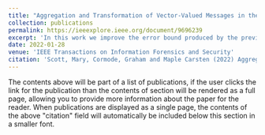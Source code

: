 ```yaml
---
title: "Aggregation and Transformation of Vector-Valued Messages in the Shuffle Model of Differential Privacy"
collection: publications
permalink: https://ieeexplore.ieee.org/document/9696239
excerpt: 'In this work we improve the error bound produced by the previous research by implementing a Discrete Fourier Transform.'
date: 2022-01-28
venue: 'IEEE Transactions on Information Forensics and Security'
citation: 'Scott, Mary, Cormode, Graham and Maple Carsten (2022) Aggregation and Transformation of Vector-Valued Messages in the Shuffle Model of Differential Privacy. In: TIFS: IEEE Transactions on Information Forensics and Security pp. 612-627. ISSN 1556-6013. DOI: 10.1109/TIFS.2022.3147643.'
---
```


The contents above will be part of a list of publications, if the user clicks the link for the publication than the contents of section will be rendered as a full page, allowing you to provide more information about the paper for the reader. When publications are displayed as a single page, the contents of the above "citation" field will automatically be included below this section in a smaller font.
